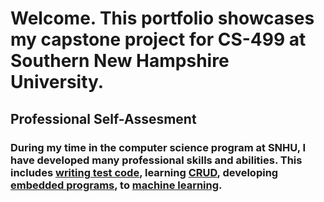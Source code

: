 # Welcome. This portfolio showcases my capstone project for CS-499 at Southern New Hampshire University.

## Professional Self-Assesment

### During my time in the computer science program at SNHU, I have developed many professional skills and abilities. This includes [writing test code](https://github.com/BRCooperrider/CS-320), learning [CRUD](https://github.com/BRCooperrider/CS-340), developing [embedded programs](https://github.com/BRCooperrider/CS-350), to [machine learning](https://github.com/BRCooperrider/CS-370).
